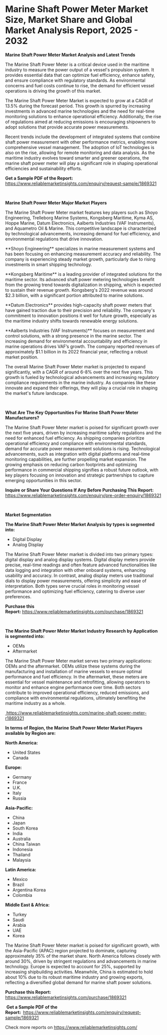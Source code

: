 <p><h1>Marine Shaft Power Meter Market Size, Market Share and Global Market Analysis Report, 2025 - 2032</h1></p><p><strong>Marine Shaft Power Meter Market Analysis and Latest Trends</strong></p>
<p><p>The Marine Shaft Power Meter is a critical device used in the maritime industry to measure the power output of a vessel's propulsion system. It provides essential data that can optimize fuel efficiency, enhance safety, and ensure compliance with regulatory standards. As environmental concerns and fuel costs continue to rise, the demand for efficient vessel operations is driving the growth of this market.</p><p>The Marine Shaft Power Meter Market is expected to grow at a CAGR of 13.5% during the forecast period. This growth is spurred by increasing investments in advanced marine technologies and the need for real-time monitoring solutions to enhance operational efficiency. Additionally, the rise of regulations aimed at reducing emissions is encouraging shipowners to adopt solutions that provide accurate power measurements.</p><p>Recent trends include the development of integrated systems that combine shaft power measurement with other performance metrics, enabling more comprehensive vessel management. The adoption of IoT technologies is also on the rise, allowing for remote monitoring and data analysis. As the maritime industry evolves toward smarter and greener operations, the marine shaft power meter will play a significant role in shaping operational efficiencies and sustainability efforts.</p></p>
<p><strong>Get a Sample PDF of the Report:&nbsp;</strong> <a href="https://www.reliablemarketinsights.com/enquiry/request-sample/1869321?utm_campaign=2311&utm_medium=2&utm_source=Github&utm_content=ia&utm_term=16022025&utm_id=marine-shaft-power-meter">https://www.reliablemarketinsights.com/enquiry/request-sample/1869321</a></p>
<p>&nbsp;</p>
<p><strong>Marine Shaft Power Meter Major Market Players</strong></p>
<p><p>The Marine Shaft Power Meter market features key players such as Shoyo Engineering, Trelleborg Marine Systems, Kongsberg Maritime, Kyma AS, Hoppe Marine, Datum Electronics, Aalberts Industries (VAF Instruments), and Aquametro Oil & Marine. This competitive landscape is characterized by technological advancements, increasing demand for fuel efficiency, and environmental regulations that drive innovation.</p><p>**Shoyo Engineering** specializes in marine measurement systems and has been focusing on enhancing measurement accuracy and reliability. The company is experiencing steady market growth, particularly due to rising investments in smart shipping technology.</p><p>**Kongsberg Maritime** is a leading provider of integrated solutions for the maritime sector. Its advanced shaft power metering technologies benefit from the growing trend towards digitalization in shipping, which is expected to sustain their revenue growth. Kongsberg's 2022 revenue was around $2.3 billion, with a significant portion attributed to marine solutions.</p><p>**Datum Electronics** provides high-capacity shaft power meters that have gained traction due to their precision and reliability. The company's commitment to innovation positions it well for future growth, especially as the maritime industry shifts towards renewable energy solutions.</p><p>**Aalberts Industries (VAF Instruments)** focuses on measurement and control solutions, with a strong presence in the marine sector. The increasing demand for environmental accountability and efficiency in marine operations drives VAF’s growth. The company reported revenues of approximately $1.1 billion in its 2022 financial year, reflecting a robust market position.</p><p>The overall Marine Shaft Power Meter market is projected to expand significantly, with a CAGR of around 6-8% over the next five years. This growth is fueled by technological advancements and increasing regulatory compliance requirements in the marine industry. As companies like these innovate and expand their offerings, they will play a crucial role in shaping the market's future landscape.</p></p>
<p>&nbsp;</p>
<p><strong>What Are The Key Opportunities For Marine Shaft Power Meter Manufacturers?</strong></p>
<p><p>The Marine Shaft Power Meter market is poised for significant growth over the next five years, driven by increasing maritime safety regulations and the need for enhanced fuel efficiency. As shipping companies prioritize operational efficiency and compliance with environmental standards, demand for accurate power measurement solutions is rising. Technological advancements, such as integration with digital platforms and real-time monitoring capabilities, are further propelling market expansion. The growing emphasis on reducing carbon footprints and optimizing performance in commercial shipping signifies a robust future outlook, with key players focusing on innovation and strategic partnerships to capture emerging opportunities in this sector.</p></p>
<p><strong>Inquire or Share Your Questions If Any Before Purchasing This Report:</strong> <a href="https://www.reliablemarketinsights.com/enquiry/pre-order-enquiry/1869321?utm_campaign=2311&utm_medium=2&utm_source=Github&utm_content=ia&utm_term=16022025&utm_id=marine-shaft-power-meter">https://www.reliablemarketinsights.com/enquiry/pre-order-enquiry/1869321</a></p>
<p>&nbsp;</p>
<p><strong>Market Segmentation</strong></p>
<p><strong>The Marine Shaft Power Meter Market Analysis by types is segmented into:</strong></p>
<p><ul><li>Digital Display</li><li>Analog Display</li></ul></p>
<p><p>The Marine Shaft Power Meter market is divided into two primary types: digital display and analog display systems. Digital display meters provide precise, real-time readings and often feature advanced functionalities like data logging and integration with other onboard systems, enhancing usability and accuracy. In contrast, analog display meters use traditional dials to display power measurements, offering simplicity and ease of interpretation. Both types serve crucial roles in monitoring vessel performance and optimizing fuel efficiency, catering to diverse user preferences.</p></p>
<p><strong>Purchase this Report:&nbsp;</strong><a href="https://www.reliablemarketinsights.com/purchase/1869321?utm_campaign=2311&utm_medium=2&utm_source=Github&utm_content=ia&utm_term=16022025&utm_id=marine-shaft-power-meter">https://www.reliablemarketinsights.com/purchase/1869321</a></p>
<p>&nbsp;</p>
<p><strong>The Marine Shaft Power Meter Market Industry Research by Application is segmented into:</strong></p>
<p><ul><li>OEMs</li><li>Aftermarket</li></ul></p>
<p><p>The Marine Shaft Power Meter market serves two primary applications: OEMs and the aftermarket. OEMs utilize these systems during the manufacturing and installation of marine vessels to ensure optimal performance and fuel efficiency. In the aftermarket, these meters are essential for vessel maintenance and retrofitting, allowing operators to monitor and enhance engine performance over time. Both sectors contribute to improved operational efficiency, reduced emissions, and compliance with environmental regulations, ultimately benefiting the maritime industry as a whole.</p></p>
<p><a href="https://www.reliablemarketinsights.com/marine-shaft-power-meter-r1869321?utm_campaign=2311&utm_medium=2&utm_source=Github&utm_content=ia&utm_term=16022025&utm_id=marine-shaft-power-meter">&nbsp;https://www.reliablemarketinsights.com/marine-shaft-power-meter-r1869321</a></p>
<p><strong>In terms of Region, the Marine Shaft Power Meter Market Players available by Region are:</strong></p>
<p>
    <p> <strong> North America: </strong>
        <ul>
            <li>United States</li>
            <li>Canada</li>
        </ul>
        </p> 
    <p> <strong> Europe: </strong>
        <ul>
            <li>Germany</li>
            <li>France</li>
            <li>U.K.</li>
            <li>Italy</li>
            <li>Russia</li>
        </ul>
        </p> 
    <p> <strong> Asia-Pacific: </strong>
        <ul>
            <li>China</li>
            <li>Japan</li>
            <li>South Korea</li>
            <li>India</li>
            <li>Australia</li>
            <li>China Taiwan</li>
            <li>Indonesia</li>
            <li>Thailand</li>
            <li>Malaysia</li>
        </ul>
        </p> 
    <p> <strong> Latin America: </strong>
        <ul>
            <li>Mexico</li>
            <li>Brazil</li>
            <li>Argentina Korea</li>
            <li>Colombia</li>
        </ul>
        </p> 
    <p> <strong> Middle East & Africa: </strong>
        <ul>
            <li>Turkey</li>
            <li>Saudi</li>
            <li>Arabia</li>
            <li>UAE</li>
            <li>Korea</li>
        </ul>
    </p>
    </p>
<p><p>The Marine Shaft Power Meter market is poised for significant growth, with the Asia-Pacific (APAC) region projected to dominate, capturing approximately 35% of the market share. North America follows closely with around 30%, driven by stringent regulations and advancements in marine technology. Europe is expected to account for 25%, supported by increasing shipbuilding activities. Meanwhile, China is estimated to hold about 10% due to its robust maritime industry and growing exports, reflecting a diversified global demand for marine shaft power solutions.</p></p>
<p><strong>Purchase this Report: </strong><a href="https://www.reliablemarketinsights.com/purchase/1869321?utm_campaign=2311&utm_medium=2&utm_source=Github&utm_content=ia&utm_term=16022025&utm_id=marine-shaft-power-meter">https://www.reliablemarketinsights.com/purchase/1869321</a></p>
<p>&nbsp;<strong>Get a Sample PDF of the Report:&nbsp;&nbsp;</strong><a href="https://www.reliablemarketinsights.com/enquiry/request-sample/1869321?utm_campaign=2311&utm_medium=2&utm_source=Github&utm_content=ia&utm_term=16022025&utm_id=marine-shaft-power-meter">https://www.reliablemarketinsights.com/enquiry/request-sample/1869321</a></p>
<p><strong></strong></p>
<p>Check more reports on <a href="https://www.reliablemarketinsights.com/?utm_campaign=2311&utm_medium=2&utm_source=Github&utm_content=ia&utm_term=16022025&utm_id=marine-shaft-power-meter">https://www.reliablemarketinsights.com/</a></p>